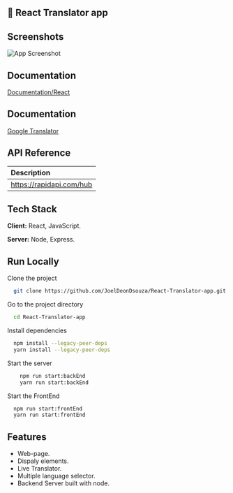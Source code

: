 ## 🚀 React Translator app

## Screenshots

![App Screenshot](https://dsouzafamily2022.w3spaces.com/translate.png?bypass-cache=18773108)

## Documentation

[Documentation/React](https://reactjs.org/)

## Documentation

[Google Translator](https://rapidapi.com/datascraper/api/google-translate20/)

## API Reference

| Description              |
| :----------------------- |
| https://rapidapi.com/hub |

## Tech Stack

**Client:** React, JavaScript.

**Server:** Node, Express.

## Run Locally

Clone the project

```bash
  git clone https://github.com/JoelDeonDsouza/React-Translator-app.git
```

Go to the project directory

```bash
  cd React-Translator-app
```

Install dependencies

```bash
  npm install --legacy-peer-deps
  yarn install --legacy-peer-deps
```

Start the server

```bash
    npm run start:backEnd
    yarn run start:backEnd

```

Start the FrontEnd

```bash
  npm run start:frontEnd
  yarn run start:frontEnd
```

## Features

- Web-page.
- Dispaly elements.
- Live Translator.
- Multiple language selector.
- Backend Server built with node.
